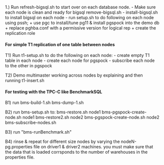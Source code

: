 
1.) Run refresh-bigsql.sh to start over on each database node.
     - Make sure each node is clean and ready for bigsql remove-bigsql.sh
     - install-bigsql.sh to install bigsql on each node
     - run setup.sh to do following on each node using pssh;
         + use pgc to install/tune pg11 & install pgspock into the demo db
         + replace pghba.conf with a permissive version for logical rep
         + create the replication role

#### For simple T1 replication of one table between nodes #############
T1) Run t1-setup.sh to do the following on each node:
       - create empty T1 table in each node
       - create each node for pgspock 
       - subscribe each node to the other in pgspock

T2) Demo multimaster working across nodes by explaining and then
     running t1-insert.sh

#### For testing with the TPC-C like BenchmarkSQL ####################

B1) run bms-build-1.sh
        bms-dump-1.sh

B2) run bms-setup.sh to:
          bms-restore.sh node1
          bms-pgspock-create-node.sh node1
          bms-restore2.sh node2
          bms-pgspock-create-node.sh node2
          bms-subscribe-nodes.sh

B3) run "bms-runBenchmark.sh" 

B4) rinse & repeat for different size nodes by varying the 
    nodeN-pg.properties file on driver1 & driver2 machines.
    you must make sure that the data that is loaded corrsponds
    to the number of warehouses in the properties file.
